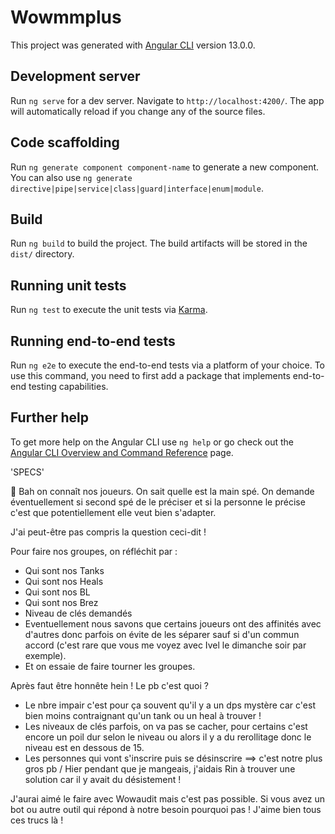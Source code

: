 # Wowmmplus

This project was generated with [Angular CLI](https://github.com/angular/angular-cli) version 13.0.0.

## Development server

Run `ng serve` for a dev server. Navigate to `http://localhost:4200/`. The app will automatically reload if you change any of the source files.

## Code scaffolding

Run `ng generate component component-name` to generate a new component. You can also use `ng generate directive|pipe|service|class|guard|interface|enum|module`.

## Build

Run `ng build` to build the project. The build artifacts will be stored in the `dist/` directory.

## Running unit tests

Run `ng test` to execute the unit tests via [Karma](https://karma-runner.github.io).

## Running end-to-end tests

Run `ng e2e` to execute the end-to-end tests via a platform of your choice. To use this command, you need to first add a package that implements end-to-end testing capabilities.

## Further help

To get more help on the Angular CLI use `ng help` or go check out the [Angular CLI Overview and Command Reference](https://angular.io/cli) page.



'SPECS'


🤔  Bah on connaît nos joueurs. 
On sait quelle est la main spé. On demande éventuellement si second spé de le préciser et si la personne le précise c'est que potentiellement elle veut bien s'adapter. 

J'ai peut-être pas compris la question ceci-dit ! 

Pour faire nos groupes, on réfléchit par :
- Qui sont nos Tanks 
- Qui sont nos Heals
- Qui sont nos BL 
- Qui sont nos Brez 
- Niveau de clés demandés 
- Eventuellement nous savons que certains joueurs ont des affinités avec d'autres donc parfois on évite de les séparer sauf si d'un commun accord (c'est rare que vous me voyez avec Ivel le dimanche soir par exemple). 
- Et on essaie de faire tourner les groupes. 

Après faut être honnête hein ! 
Le pb c'est quoi ? 
- Le nbre impair c'est pour ça souvent qu'il y a un dps mystère car c'est bien moins contraignant qu'un tank ou un heal à trouver ! 
- Les niveaux de clés parfois, on va pas se cacher, pour certains c'est encore un poil dur selon le niveau ou alors il y a du rerollitage donc le niveau est en dessous de 15. 
- Les personnes qui vont s'inscrire puis se désinscrire ==> c'est notre plus gros pb / Hier pendant que je mangeais, j'aidais Rin à trouver une solution car il y avait du désistement !
 
J'aurai aimé le faire avec Wowaudit mais c'est pas possible. 
Si vous avez un bot ou autre outil qui répond à notre besoin pourquoi pas ! J'aime bien tous ces trucs là !
